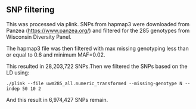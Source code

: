 
## SNP filtering

This was processed via plink. SNPs from hapmap3 were downloaded from Panzea (https://www.panzea.org/) and filtered for the 285 genotypes from Wisconsin Diversity Panel.

The hapmap3 file was then filtered with max missing genotyping less than or equal to 0.6 and minimum MAF=0.02.

This resulted in 28,203,722 SNPs.Then we filtered the SNPs based on the LD using:

    ./plink --file uwm285_all.numeric_transformed --missing-genotype N --indep 50 10 2
  
And this result in 6,974,427 SNPs remain.
